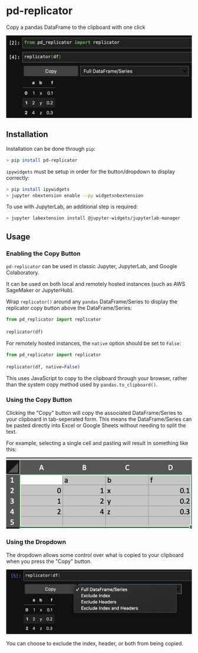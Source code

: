 # pd-replicator
Copy a pandas DataFrame to the clipboard with one click

![Jupyter Demo](images/jupyter-demo.png)

## Installation

Installation can be done through `pip`:

```sh
> pip install pd-replicator
```

`ipywidgets` must be setup in order for the button/dropdown to display correctly:

```sh
> pip install ipywidgets 
> jupyter nbextension enable --py widgetsnbextension
```

To use with JupyterLab, an additional step is required:

```sh
> jupyter labextension install @jupyter-widgets/jupyterlab-manager
```

## Usage

### Enabling the Copy Button

`pd-replicator` can be used in classic Jupyter, JupyterLab, and Google Colaboratory. 

It can be used on both local and remotely hosted instances (such as AWS SageMaker or JupyterHub).

Wrap `replicator()` around any `pandas` DataFrame/Series to display the replicator copy button above the DataFrame/Series:

```python
from pd_replicator import replicator

replicator(df)
```

For remotely hosted instances, the `native` option should be set to `False`:

```python
from pd_replicator import replicator

replicator(df, native=False)
```

This uses JavaScript to copy to the clipboard through your browser, rather than the system copy method used by `pandas.to_clipboard()`.

### Using the Copy Button

Clicking the "Copy" button will copy the associated DataFrame/Series to your clipboard in tab-seperated form. This means the DataFrame/Series can be pasted directly into Excel or Google Sheets without needing to split the text.

For example, selecting a single cell and pasting will result in something like this:

![Excel Paste Demo](images/excel-paste-demo.png)

### Using the Dropdown

The dropdown allows some control over what is copied to your clipboard when you press the "Copy" button.

![Dropdown Demo](images/dropdown-demo.png)

You can choose to exclude the index, header, or both from being copied.
